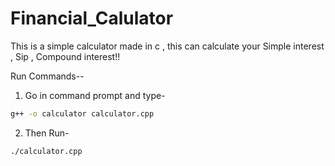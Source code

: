 # Financial_Calulator
This is a simple calculator made in c , this can calculate your Simple interest , Sip , Compound interest!!

Run Commands-- 

1. Go in command prompt and type-
```bash
g++ -o calculator calculator.cpp

```
2. Then Run- 
```bash
./calculator.cpp
```
